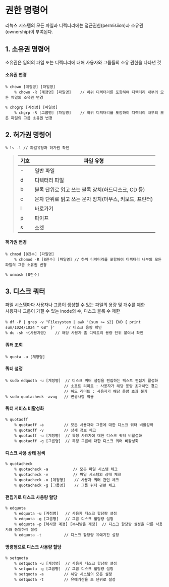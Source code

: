 # 권한 명령어

리눅스 시스템의 모든 파일과 디렉터리에는 접근권한(permisiion)과 소유권(ownership)이 부여된다.  


## 1. 소유권 명령어
소유권은 임의의 파일 또는 디렉터리에 대해 사용자와 그룹들의 소유 권한을 나타낸 것

#### 소유권 변경
    % chown [계정명] [파일명]
        % chown -R [계정명] [파일명]    // 하위 디렉터리를 포함하여 디렉터리 내부의 모든 파일의 소유권 변경
    
    % chogrp [계정명] [파일명]
        % chgrp -R [그룹명] [파일명]    // 하위 디렉터리를 포함하여 디렉터리 내부의 모든 파일의 그룹 소유권 변경

## 2. 허가권 명령어
    % ls -l // 파일유형과 허가권 확인

>|기호|파일 유형|
>|-|-|
>|-|일반 파일|
>|d|디렉터리 파일|
>|b|블록 단위로 읽고 쓰는 블록 장치(하드디스크, CD 등)|
>|c|문자 단위로 읽고 쓰는 문자 장치(마우스, 키보드, 프린터)|
>|l|바로가기|
>|p|파이프|
>|s|소켓|

#### 허가권 변경
    % chmod [8진수] [파일명]        
        % chomod -R [8진수] [파일명] // 하위 디렉터리를 포함하여 디렉터리 내부의 모든 파일의 그룹 소유권 변경

    % unmask [8진수]

## 3. 디스크 쿼터
파일 시스템마다 사용자나 그룹이 생성할 수 있는 파일의 용량 및 개수를 제한    
사용자나 그룹이 가질 수 있는 inode의 수, 디스크 블록 수 제한  

#### 
    % df -P | grep -v ^Filesystem | awk '{sum += $2} END { print sum/1024/1024 " GB" }'     // 디스크 용량 확인
    % du -sh ~{사용자명}    // 해당 사용자 홈 디렉토리 용량 단위 붙여서 확인
    

#### 쿼터 조회

    % quota -u [계정명]

#### 쿼터 설정

    % sudo edquota -u [계정명]  // 디스크 쿼터 설정을 편집하는 텍스트 편집기 활성화
                              // 소프트 리미트 : 사용자가 해당 용량 초과하면 경고
                              // 하드 리미트 : 사용자가 해당 용량 초과 불가
    % sudo quotacheck -avug   // 변경사항 적용

#### 쿼터 서비스 비활성화

    % quotaoff 
        % quotaoff -a         // 모든 사용자와 그룹에 대한 디스크 쿼터 비활성화
        % quotaoff -v         // 상세 정보 체크
        % quotaoff -u [계정명]  // 특정 사요자에 대한 디스크 쿼터 비활성화
        % quotaoff -g [그룹명]  // 특정 그룹에 대한 디스크 쿼터 비활성화

#### 디스크 사용 상태 검색

    % quotacheck
        % quotacheck -a           // 모든 파일 시스템 체크
        % quotacheck -v           // 파일 시스템의 상태 체크
        % quotacheck -u [계정명]    // 사용자 쿼터 관련 체크
        % quotacheck -g [그룹명]    // 그룹 쿼터 관련 체크

#### 편집기로 디스크 사용량 할당

    % edquota
        % edquota -u [계정명]   // 사용자 디스크 할당량 설정
        % edquota -g [그룹명]   // 그룹 디스크 할당량 설정
        % edquota -p [복사할 계정] [복사받을 계정]  // 디스크 할당량 설정을 다른 사용자와 동일하게 설정
        % edquota -t          // 디스크 할당량 유예기간 설정
        
#### 명령행으로 디스크 사용량 할당

    % setquota
        % setquota -u [계정명]  // 사용자 디스크 할당량 설정
        % setquota -g [그룹명]  // 그룹 디스크 할당량 설정
        % setquota -a         // 해당 시스템의 모든 설정
        % setquota -t         // 유예기간을 초 단위로 설정
